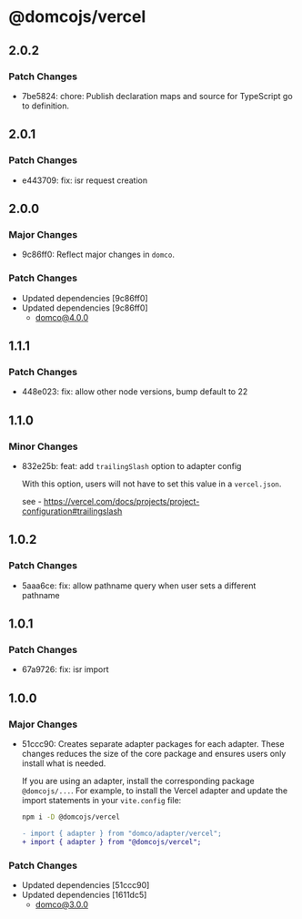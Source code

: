 # @domcojs/vercel

## 2.0.2

### Patch Changes

- 7be5824: chore: Publish declaration maps and source for TypeScript go to definition.

## 2.0.1

### Patch Changes

- e443709: fix: isr request creation

## 2.0.0

### Major Changes

- 9c86ff0: Reflect major changes in `domco`.

### Patch Changes

- Updated dependencies [9c86ff0]
- Updated dependencies [9c86ff0]
  - domco@4.0.0

## 1.1.1

### Patch Changes

- 448e023: fix: allow other node versions, bump default to 22

## 1.1.0

### Minor Changes

- 832e25b: feat: add `trailingSlash` option to adapter config

  With this option, users will not have to set this value in a `vercel.json`.

  see - https://vercel.com/docs/projects/project-configuration#trailingslash

## 1.0.2

### Patch Changes

- 5aaa6ce: fix: allow pathname query when user sets a different pathname

## 1.0.1

### Patch Changes

- 67a9726: fix: isr import

## 1.0.0

### Major Changes

- 51ccc90: Creates separate adapter packages for each adapter. These changes reduces the size of the core package and ensures users only install what is needed.

  If you are using an adapter, install the corresponding package `@domcojs/...`. For example, to install the Vercel adapter and update the import statements in your `vite.config` file:

  ```bash
  npm i -D @domcojs/vercel
  ```

  ```diff
  - import { adapter } from "domco/adapter/vercel";
  + import { adapter } from "@domcojs/vercel";
  ```

### Patch Changes

- Updated dependencies [51ccc90]
- Updated dependencies [1611dc5]
  - domco@3.0.0
